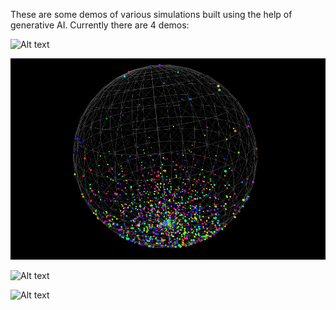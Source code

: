 These are some demos of various simulations built using the help of generative AI. Currently there are 4 demos:

![Alt text](images/hexagonal-preview.gif)

![Alt text](images/sphere-preview.gif)

![Alt text](images/voxel-preview.gif)

![Alt text](images/liquid-preview.gif)



